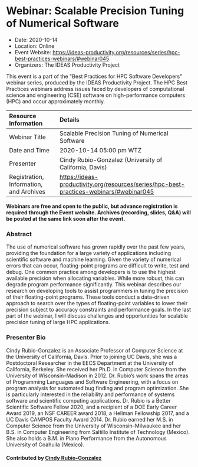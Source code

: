 # Webinar: Scalable Precision Tuning of Numerical Software

- Date: 2020-10-14
- Location: Online
- Event Website: https://ideas-productivity.org/resources/series/hpc-best-practices-webinars/#webinar045
- Organizers: The IDEAS Productivity Project
			   
This event is a part of the "Best Practices for HPC Software
Developers" webinar series, produced by the IDEAS Productivity
Project. The HPC Best Practices webinars address issues faced by
developers of computational science and engineering (CSE) software on
high-performance computers (HPC) and occur approximately monthly.

Resource Information | Details
:--- | :---			   
Webinar Title | Scalable Precision Tuning of Numerical Software
Date and Time | 2020-10-14 05:00 pm WTZ
Presenter | Cindy Rubio-Gonzalez (University of California, Davis)
Registration, Information, and Archives | 	<https://ideas-productivity.org/resources/series/hpc-best-practices-webinars/#webinar045>	   

**Webinars are free and open to the public, but advance registration is required through the Event website. Archives (recording, slides, Q&A) will be posted at the same link soon after the event.**

### Abstract
<p>The use of numerical software has grown rapidly over the past few years, providing the foundation for a large variety of applications including scientific software and machine learning. Given the variety of numerical errors that can occur, floating-point programs are difficult to write, test and debug. One common practice among developers is to use the highest available precision when allocating variables. While more robust, this can degrade program performance significantly. This webinar describes our research on developing tools to assist programmers in tuning the precision of their floating-point programs. These tools conduct a data-driven approach to search over the types of floating-point variables to lower their precision subject to accuracy constraints and performance goals. In the last part of the webinar, I will discuss challenges and opportunities for scalable precision tuning of large HPC applications.</p>



### Presenter Bio
<p>Cindy Rubio-Gonzalez is an Associate Professor of Computer Science at the University of California, Davis. Prior to joining UC Davis, she was a Postdoctoral Researcher in the EECS Department at the University of California, Berkeley. She received her Ph.D. in Computer Science from the University of Wisconsin&#8211;Madison in 2012. Dr. Rubio&#8217;s work spans the areas of Programming Languages and Software Engineering, with a focus on program analysis for automated bug finding and program optimization. She is particularly interested in the reliability and performance of systems software and scientific computing applications. Dr. Rubio is a Better Scientific Software Fellow 2020, and a recipient of a DOE Early Career Award 2019, an NSF CAREER award 2018, a Hellman Fellowship 2017, and a UC Davis CAMPOS Faculty Award 2014. Dr. Rubio earned her M.S. in Computer Science from the University of Wisconsin&#8211;Milwaukee and her B.S. in Computer Engineering from Saltillo Institute of Technology (Mexico). She also holds a B.M. in Piano Performance from the Autonomous University of Coahuila (Mexico).</p>

    

#### Contributed by [Cindy Rubio-Gonzalez](https://github.com/crubiog "Cindy Rubio-Gonzalez GitHub profile")

<!---
Publish: yes
Categories: skills
Topics: online learning
Level: 2
Prerequisites: default
Aggregate: none
--->
